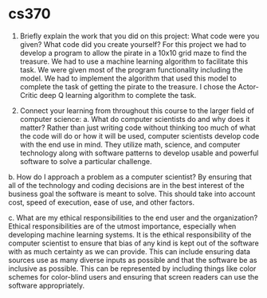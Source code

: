 # cs370
1. Briefly explain the work that you did on this project: What code were you given? What code did you create yourself?
  For this project we had to develop a program to allow the pirate in a 10x10 grid maze to find the treasure.
  We had to use a machine learning algorithm to facilitate this task.  We were given most of the program functionality including the model.
  We had to implement the algorithm that used this model to complete the task of getting the pirate to the treasure.  I chose the Actor-Critic deep Q learning algorithm to complete the task.


2. Connect your learning from throughout this course to the larger field of computer science:
  a. What do computer scientists do and why does it matter?
      Rather than just writing code without thinking too much of what the code will do or how it will be used, computer scientists develop code with the end use in mind.
     They utilize math, science, and computer technology along with software patterns to develop usable and powerful software to solve a particular challenge.
   
  b. How do I approach a problem as a computer scientist?
    By ensuring that all of the technology and coding decisions are in the best interest of the business goal the software is meant to solve.  This should take into account cost, speed of execution, ease of use, and other factors.
  
  c. What are my ethical responsibilities to the end user and the organization?
    Ethical responsibilities are of the utmost importance, especially when developing machine learning systems.  It is the ethical responsibility of the computer scientist to ensure that bias of any kind is kept out of the software with as much certainty as we can provide.
    This can include ensuring data sources use as many diverse inputs as possible and that the software be as inclusive as possible.  This can be represented by including things like color schemes for color-blind users and ensuring that screen readers can use the software appropriately.
  
